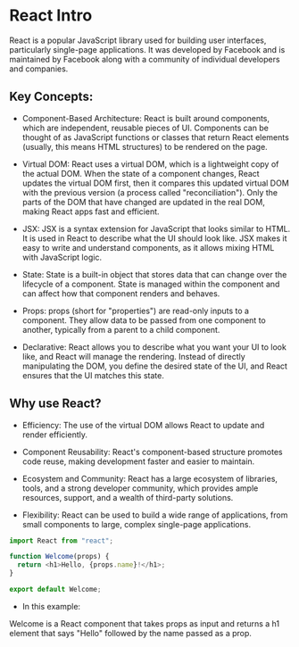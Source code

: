 # React Intro

React is a popular JavaScript library used for building user interfaces, particularly single-page applications. It was developed by Facebook and is maintained by Facebook along with a community of individual developers and companies.

## Key Concepts:

- Component-Based Architecture: React is built around components, which are independent, reusable pieces of UI. Components can be thought of as JavaScript functions or classes that return React elements (usually, this means HTML structures) to be rendered on the page.

- Virtual DOM: React uses a virtual DOM, which is a lightweight copy of the actual DOM. When the state of a component changes, React updates the virtual DOM first, then it compares this updated virtual DOM with the previous version (a process called "reconciliation"). Only the parts of the DOM that have changed are updated in the real DOM, making React apps fast and efficient.

- JSX: JSX is a syntax extension for JavaScript that looks similar to HTML. It is used in React to describe what the UI should look like. JSX makes it easy to write and understand components, as it allows mixing HTML with JavaScript logic.

- State: State is a built-in object that stores data that can change over the lifecycle of a component. State is managed within the component and can affect how that component renders and behaves.

- Props: props (short for "properties") are read-only inputs to a component. They allow data to be passed from one component to another, typically from a parent to a child component.

- Declarative: React allows you to describe what you want your UI to look like, and React will manage the rendering. Instead of directly manipulating the DOM, you define the desired state of the UI, and React ensures that the UI matches this state.

## Why use React?

- Efficiency: The use of the virtual DOM allows React to update and render efficiently.

- Component Reusability: React's component-based structure promotes code reuse, making development faster and easier to maintain.

- Ecosystem and Community: React has a large ecosystem of libraries, tools, and a strong developer community, which provides ample resources, support, and a wealth of third-party solutions.

- Flexibility: React can be used to build a wide range of applications, from small components to large, complex single-page applications.

```javascript
import React from "react";

function Welcome(props) {
  return <h1>Hello, {props.name}!</h1>;
}

export default Welcome;
```

- In this example:

Welcome is a React component that takes props as input and returns a h1 element that says "Hello" followed by the name passed as a prop.
